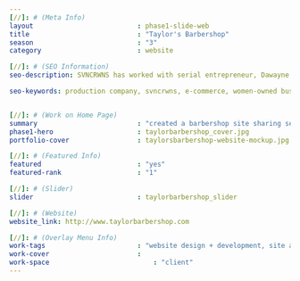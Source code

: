 ```yaml
---
[//]: # (Meta Info)
layout                          : phase1-slide-web
title 					        : "Taylor's Barbershop"
season				            : "3"
category						: website

[//]: # (SEO Information)
seo-description: SVNCRWNS has worked with serial entrepreneur, Dawayne Taylor, to launch three of his latest ventures.  Taylors Barbershop is an upscale barbershop space serving the Richmond, Virginia area.

seo-keywords: production company, svncrwns, e-commerce, women-owned businesses, creative team, consulting, business operations, launch my brand, manage my brand, photography, videography, special projects


[//]: # (Work on Home Page)
summary                         : "created a barbershop site sharing services, booking appts + more"
phase1-hero                     : taylorbarbershop_cover.jpg
portfolio-cover 				: taylorsbarbershop-website-mockup.jpg

[//]: # (Featured Info)
featured 						: "yes"
featured-rank 					: "1"

[//]: # (Slider)
slider 							: taylorbarbershop_slider

[//]: # (Website)
website_link: http://www.taylorbarbershop.com

[//]: # (Overlay Menu Info)
work-tags 						: "website design + development, site architecture, brand identity"
work-cover						:
work-space 							: "client"
---
```

